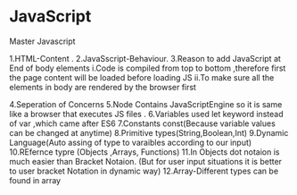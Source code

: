 # JavaScript
Master Javascript

1.HTML-Content .
2.JavaSscript-Behaviour.
3.Reason to add JavaScript at End of body elements
     i.Code is compiled from top to bottom ,therefore first the page content will be loaded before loading JS
     ii.To make sure all the elements in body are rendered by the browser first
     
4.Seperation of Concerns
5.Node Contains JavaScriptEngine so it is same like a browser that executes JS files .
6.Variables used let keyword instead of var ,which came after ES6
7.Constants const(Because variable values can be changed at anytime)
8.Primitive types(String,Boolean,Int)
9.Dynamic Language(Auto assing of type to varaibles according to our input)
10.REfernce typre (Objects ,Arrays, Functions)
11.In Objects dot notaion is much easier than Bracket Notaion. (But for user input situations it is better to user bracket Notation in dynamic way)
12.Array-Different types can be found in array
